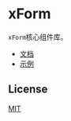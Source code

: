 # xForm
`xForm`核心组件库。

- [文档](https://dongls.github.io/xForm/)
- [示例](https://dongls.github.io/xForm/)

## License
[MIT](LICENSE)